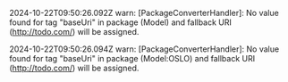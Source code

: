 2024-10-22T09:50:26.092Z warn: [PackageConverterHandler]: No value found for tag "baseUri" in package (Model) and fallback URI (http://todo.com/) will be assigned.

2024-10-22T09:50:26.094Z warn: [PackageConverterHandler]: No value found for tag "baseUri" in package (Model:OSLO) and fallback URI (http://todo.com/) will be assigned.


